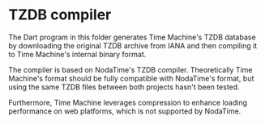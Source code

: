 # TZDB compiler

The Dart program in this folder generates Time Machine's TZDB database by downloading
the original TZDB archive from IANA and then compiling it to Time Machine's internal
binary format.

The compiler is based on NodaTime's TZDB compiler. Theoretically Time Machine's format
should be fully compatible with NodaTime's format, but using the same TZDB files between
both projects hasn't been tested.

Furthermore, Time Machine leverages compression to enhance loading performance on web
platforms, which is not supported by NodaTime.
